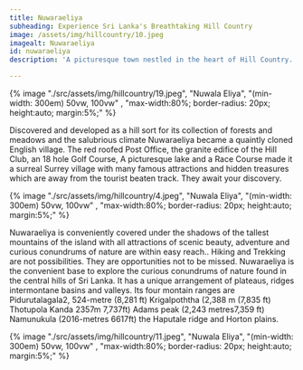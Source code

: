 ```yaml
---
title: Nuwaraeliya
subheading: Experience Sri Lanka's Breathtaking Hill Country
image: /assets/img/hillcountry/10.jpeg
imagealt: Nuwaraeliya
id: nuwaraeliya
description: 'A picturesque town nestled in the heart of Hill Country. Located at an altitude of 1,868 meters above sea level, Nuwaraeliya is known for its cool climate, stunning waterfalls, and tea plantations'

---
```


{% image "./src/assets/img/hillcountry/19.jpeg", "Nuwala Eliya", "(min-width: 300em) 50vw, 100vw" , "max-width:80%; border-radius: 20px; height:auto; margin:5%;" %}



Discovered and developed as a hill sort for its collection of forests and meadows and the salubrious climate Nuwaraeliya became a quaintly cloned English village. The red roofed Post Office, the granite edifice of the Hill Club, an 18 hole Golf Course, A picturesque lake and a Race Course made it a surreal Surrey village with many famous attractions and hidden treasures which are away from the tourist beaten track. They await your discovery.

{% image "./src/assets/img/hillcountry/4.jpeg", "Nuwala Eliya", "(min-width: 300em) 50vw, 100vw" , "max-width:80%; border-radius: 20px; height:auto; margin:5%;" %}

Nuwaraeliya is conveniently covered under the shadows of the tallest mountains of the island with all attractions of scenic beauty, adventure and curious conundrums of nature are within easy reach.. Hiking and Trekking are not possibilities. They are opportunities not to be missed.  Nuwaraeliya is the convenient base to explore the curious conundrums of nature found in the central hills of Sri Lanka. It has a unique arrangement of plateaus, ridges intermontane basins and valleys. Its four montain ranges are Pidurutalagala2, 524-metre (8,281 ft) Krigalpoththa (2,388 m (7,835 ft) Thotupola Kanda 2357m 7,737ft) Adams peak (2,243 metres7,359 ft) Namunukula (2016-metres 6617ft) the Haputale ridge and Horton plains.

{% image "./src/assets/img/hillcountry/11.jpeg", "Nuwala Eliya", "(min-width: 300em) 50vw, 100vw" , "max-width:80%; border-radius: 20px; height:auto; margin:5%;" %}
